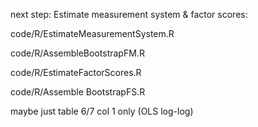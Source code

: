 next step:
Estimate measurement system & factor scores:

code/R/EstimateMeasurementSystem.R

code/R/AssembleBootstrapFM.R

code/R/EstimateFactorScores.R

code/R/Assemble BootstrapFS.R

maybe just table 6/7 col 1 only (OLS log-log)